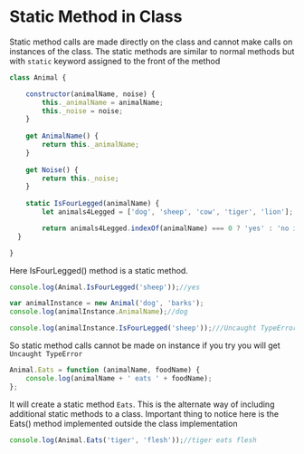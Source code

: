# Static Method in Class
Static method calls are made directly on the class and cannot make calls on instances of the class. The static methods are similar to normal methods but with `static` keyword assigned to the front of the method

```javascript
class Animal {

    constructor(animalName, noise) {
        this._animalName = animalName;
        this._noise = noise;
    }
    
    get AnimalName() {
        return this._animalName;
    }
    
    get Noise() {
        return this._noise;
    }
    
    static IsFourLegged(animalName) {
        let animals4Legged = ['dog', 'sheep', 'cow', 'tiger', 'lion'];

        return animals4Legged.indexOf(animalName) === 0 ? 'yes' : 'no idea';
  }

}
```
Here IsFourLegged() method is a static method.

```javascript
console.log(Animal.IsFourLegged('sheep'));//yes

var animalInstance = new Animal('dog', 'barks');
console.log(animalInstance.AnimalName);//dog

console.log(animalInstance.IsFourLegged('sheep'));///Uncaught TypeError: animalInstance.IsFourLegged is not a function
```
So static method calls cannot be made on instance if you try you will get `Uncaught TypeError`

```javascript
Animal.Eats = function (animalName, foodName) {
    console.log(animalName + ' eats ' + foodName);
};
```
It will create a static method `Eats`. This is the alternate way of including additional static methods to a class. Important thing to notice here is the Eats() method implemented outside the class implementation

```javascript
console.log(Animal.Eats('tiger', 'flesh'));//tiger eats flesh
```